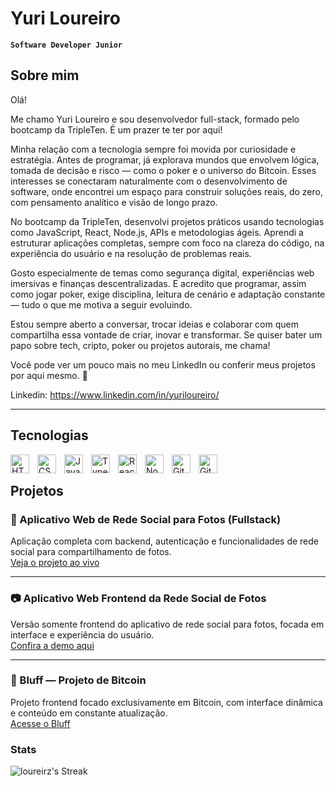 # Yuri Loureiro

**`Software Developer Junior`**

## Sobre mim

Olá! 

Me chamo Yuri Loureiro e sou desenvolvedor full-stack, formado pelo bootcamp da TripleTen. É um prazer te ter por aqui!

Minha relação com a tecnologia sempre foi movida por curiosidade e estratégia. Antes de programar, já explorava mundos que envolvem lógica, tomada de decisão e risco — como o poker e o universo do Bitcoin. Esses interesses se conectaram naturalmente com o desenvolvimento de software, onde encontrei um espaço para construir soluções reais, do zero, com pensamento analítico e visão de longo prazo.

No bootcamp da TripleTen, desenvolvi projetos práticos usando tecnologias como JavaScript, React, Node.js, APIs e metodologias ágeis. Aprendi a estruturar aplicações completas, sempre com foco na clareza do código, na experiência do usuário e na resolução de problemas reais.

Gosto especialmente de temas como segurança digital, experiências web imersivas e finanças descentralizadas. E acredito que programar, assim como jogar poker, exige disciplina, leitura de cenário e adaptação constante — tudo o que me motiva a seguir evoluindo.

Estou sempre aberto a conversar, trocar ideias e colaborar com quem compartilha essa vontade de criar, inovar e transformar. Se quiser bater um papo sobre tech, cripto, poker ou projetos autorais, me chama!

Você pode ver um pouco mais no meu LinkedIn ou conferir meus projetos por aqui mesmo. 🚀

Linkedin: https://www.linkedin.com/in/yuriloureiro/

---

## Tecnologias

<img align="left" alt="HTML" width="30px" style="padding-right:10px;" src="https://cdn.jsdelivr.net/gh/devicons/devicon/icons/html5/html5-plain.svg" />
<img align="left" alt="CSS" width="30px" style="padding-right:10px;" src="https://cdn.jsdelivr.net/gh/devicons/devicon/icons/css3/css3-plain.svg" />
<img align="left" alt="JavaScript" width="30px" style="padding-right:10px;" src="https://cdn.jsdelivr.net/gh/devicons/devicon/icons/javascript/javascript-plain.svg" />
<img align="left" alt="TypeScript" width="30px" style="padding-right:10px;" src="https://cdn.jsdelivr.net/gh/devicons/devicon/icons/typescript/typescript-plain.svg" />
<img align="left" alt="React" width="30px" style="padding-right:10px;" src="https://cdn.jsdelivr.net/gh/devicons/devicon/icons/react/react-original.svg" />
<img align="left" alt="NodeJS" width="30px" style="padding-right:10px;" src="https://cdn.jsdelivr.net/gh/devicons/devicon/icons/nodejs/nodejs-original.svg" />
<img align="left" alt="Git" width="30px" style="padding-right:10px;" src="https://cdn.jsdelivr.net/gh/devicons/devicon/icons/git/git-original.svg" />
<img align="left" alt="GitHub" width="30px" style="padding-right:10px;" src="https://cdn.jsdelivr.net/gh/devicons/devicon/icons/github/github-original.svg" />
<br />

## Projetos

### 📸 Aplicativo Web de Rede Social para Fotos (Fullstack)  
Aplicação completa com backend, autenticação e funcionalidades de rede social para compartilhamento de fotos.  
[Veja o projeto ao vivo](https://web-project-api-full-vert.vercel.app/)

---

### 📷 Aplicativo Web Frontend da Rede Social de Fotos  
Versão somente frontend do aplicativo de rede social para fotos, focada em interface e experiência do usuário.  
[Confira a demo aqui](https://loureirz.github.io/web_project_around/)

---

### 🎲 Bluff — Projeto de Bitcoin  
Projeto frontend focado exclusivamente em Bitcoin, com interface dinâmica e conteúdo em constante atualização.  
[Acesse o Bluff](https://loureirz.github.io/bluff_app_frontend/)

### Stats

![loureirz's Streak](https://github-readme-streak-stats.herokuapp.com/?user=loureirz&theme=react&hide_border=true)